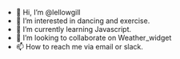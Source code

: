 - 👋 Hi, I’m @lellowgill
- 👀 I’m interested in dancing and exercise. 
- 🌱 I’m currently learning Javascript.
- 💞️ I’m looking to collaborate on Weather_widget
- 📫 How to reach me via email or slack. 

<!---
lellowgill/lellowgill is a ✨ special ✨ repository because its `README.md` (this file) appears on your GitHub profile.
You can click the Preview link to take a look at your changes.
--->
